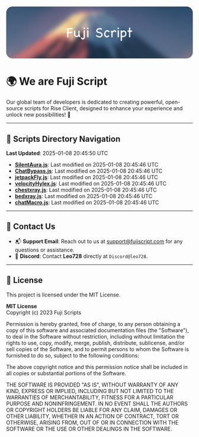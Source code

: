 ![Banner](.github/b.webp)

# 🌍 **We are Fuji Script**

Our global team of developers is dedicated to creating powerful, open-source scripts for Rise Client, designed to enhance your experience and unlock new possibilities! 🌟

---
<!-- SCRIPTS_NAVIGATION_START -->
## 📂 **Scripts Directory Navigation**

**Last Updated**: 2025-01-08 20:45:50 UTC

- **[SilentAura.js](scripts/SilentAura.js)**: Last modified on 2025-01-08 20:45:46 UTC
- **[ChatBypass.js](scripts/ChatBypass.js)**: Last modified on 2025-01-08 20:45:46 UTC
- **[jetpackFly.js](scripts/jetpackFly.js)**: Last modified on 2025-01-08 20:45:46 UTC
- **[velocityHylex.js](scripts/velocityHylex.js)**: Last modified on 2025-01-08 20:45:46 UTC
- **[chestxray.js](scripts/chestxray.js)**: Last modified on 2025-01-08 20:45:46 UTC
- **[bedxray.js](scripts/bedxray.js)**: Last modified on 2025-01-08 20:45:46 UTC
- **[chatMacro.js](scripts/chatMacro.js)**: Last modified on 2025-01-08 20:45:46 UTC

<!-- SCRIPTS_NAVIGATION_END -->

---

## 💬 **Contact Us**  
- 📬 **Support Email**: Reach out to us at [support@fujiscript.com](mailto:support@fujiscript.com) for any questions or assistance.  
- 💬 **Discord**: Contact **Leo728** directly at `Discord@leo728`.

---

## 📜 **License**

This project is licensed under the MIT License.  

**MIT License**  
Copyright (c) 2023 Fuji Scripts  

Permission is hereby granted, free of charge, to any person obtaining a copy of this software and associated documentation files (the "Software"), to deal in the Software without restriction, including without limitation the rights to use, copy, modify, merge, publish, distribute, sublicense, and/or sell copies of the Software, and to permit persons to whom the Software is furnished to do so, subject to the following conditions:  

The above copyright notice and this permission notice shall be included in all copies or substantial portions of the Software.  

THE SOFTWARE IS PROVIDED "AS IS", WITHOUT WARRANTY OF ANY KIND, EXPRESS OR IMPLIED, INCLUDING BUT NOT LIMITED TO THE WARRANTIES OF MERCHANTABILITY, FITNESS FOR A PARTICULAR PURPOSE AND NONINFRINGEMENT. IN NO EVENT SHALL THE AUTHORS OR COPYRIGHT HOLDERS BE LIABLE FOR ANY CLAIM, DAMAGES OR OTHER LIABILITY, WHETHER IN AN ACTION OF CONTRACT, TORT OR OTHERWISE, ARISING FROM, OUT OF OR IN CONNECTION WITH THE SOFTWARE OR THE USE OR OTHER DEALINGS IN THE SOFTWARE.  
